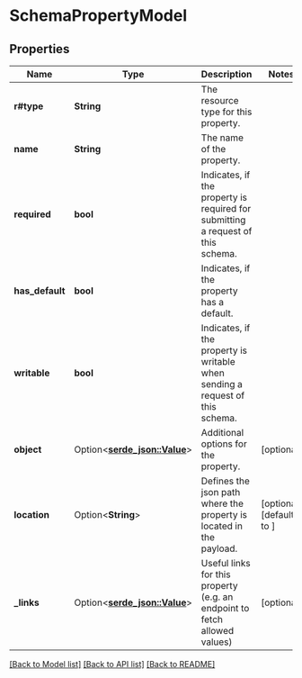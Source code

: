 # SchemaPropertyModel

## Properties

Name | Type | Description | Notes
------------ | ------------- | ------------- | -------------
**r#type** | **String** | The resource type for this property. | 
**name** | **String** | The name of the property. | 
**required** | **bool** | Indicates, if the property is required for submitting a request of this schema. | 
**has_default** | **bool** | Indicates, if the property has a default. | 
**writable** | **bool** | Indicates, if the property is writable when sending a request of this schema. | 
**object** | Option<[**serde_json::Value**](.md)> | Additional options for the property. | [optional]
**location** | Option<**String**> | Defines the json path where the property is located in the payload. | [optional][default to ]
**_links** | Option<[**serde_json::Value**](.md)> | Useful links for this property (e.g. an endpoint to fetch allowed values) | [optional]

[[Back to Model list]](../README.md#documentation-for-models) [[Back to API list]](../README.md#documentation-for-api-endpoints) [[Back to README]](../README.md)


